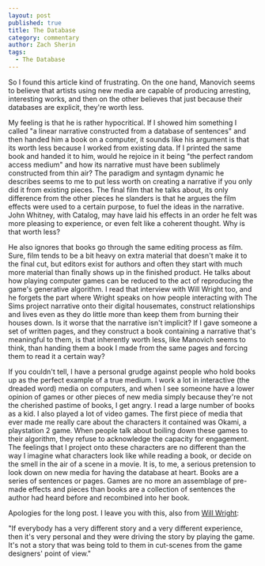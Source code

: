 ```yaml
---
layout: post
published: true
title: The Database
category: commentary
author: Zach Sherin
tags: 
  - The Database
---
```


So I found this article kind of frustrating. On the one hand, Manovich seems to believe that artists using new media are capable of producing arresting, interesting works, and then on the other believes that just because their databases are explicit, they're worth less.

My feeling is that he is rather hypocritical. If I showed him something I called "a linear narrative constructed from a database of sentences" and then handed him a book on a computer, it sounds like his argument is that its worth less because I worked from existing data. If I printed the same book and handed it to him, would he rejoice in it being "the perfect random access medium" and how its narrative must have been sublimely constructed from thin air? The paradigm and syntagm dynamic he describes seems to me to put less worth on creating a narrative if you only did it from existing pieces. The final film that he talks about, its only difference from the other pieces he slanders is that he argues the film effects were used to a certain purpose, to fuel the ideas in the narrative. John Whitney, with Catalog, may have laid his effects in an order he felt was more pleasing to experience, or even felt like a coherent thought. Why is that worth less?

He also ignores that books go through the same editing process as film. Sure, film tends to be a bit heavy on extra material that doesn't make it to the final cut, but editors exist for authors and often they start with much more material than finally shows up in the finished product. He talks about how playing computer games can be reduced to the act of reproducing the game's generative algorithm. I read that interview with Will Wright too, and he forgets the part where Wright speaks on how people interacting with The Sims project narrative onto their digital housemates, construct relationships and lives even as they do little more than keep them from burning their houses down. Is it worse that the narrative isn't implicit? If I gave someone a set of written pages, and they construct a book containing a narrative that's meaningful to them, is that inherently worth less, like Manovich seems to think, than handing them a book I made from the same pages and forcing them to read it a certain way?

If you couldn't tell, I have a personal grudge against people who hold books up as the perfect example of a true medium. I work a lot in interactive (the dreaded word) media on computers, and when I see someone have a lower opinion of games or other pieces of new media simply because they're not the cherished pastime of books, I get angry. I read a large number of books as a kid. I also played a lot of video games. The first piece of media that ever made me really care about the characters it contained was Okami, a playstation 2 game. When people talk about boiling down these games to their algorithm, they refuse to acknowledge the capacity for engagement. The feelings that I project onto these characters are no different than the way I imagine what characters look like while reading a book, or decide on the smell in the air of a scene in a movie. It is, to me, a serious pretension to look down on new media for having the database at heart. Books are a series of sentences or pages. Games are no more an assemblage of pre-made effects and pieces than books are a collection of sentences the author had heard before and recombined into her book.

Apologies for the long post. I leave you with this, also from [Will Wright](http://www.theguardian.com/technology/2008/may/02/will.wright):

"If everybody has a very different story and a very different experience, then it's very personal and they were driving the story by playing the game. It's not a story that was being told to them in cut-scenes from the game designers' point of view."